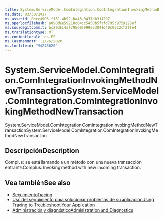 ```yaml
---
title: System.ServiceModel.ComIntegration.ComIntegrationInvokingMethodNewTransaction
ms.date: 03/30/2017
ms.assetid: 0ece8905-f151-4b92-ba45-0437db314297
ms.openlocfilehash: a090dae59218c04cc5450b5fbfd795c9759126ef
ms.sourcegitcommit: bc293b14af795e0e999e3304dd40c0222cf2ffe4
ms.translationtype: MT
ms.contentlocale: es-ES
ms.lasthandoff: 11/26/2020
ms.locfileid: "96246620"
---
```

# <a name="systemservicemodelcomintegrationcomintegrationinvokingmethodnewtransaction"></a><span data-ttu-id="973c0-102">System.ServiceModel.ComIntegration.ComIntegrationInvokingMethodNewTransaction</span><span class="sxs-lookup"><span data-stu-id="973c0-102">System.ServiceModel.ComIntegration.ComIntegrationInvokingMethodNewTransaction</span></span>

<span data-ttu-id="973c0-103">System.ServiceModel.ComIntegration.ComIntegrationInvokingMethodNewTransaction</span><span class="sxs-lookup"><span data-stu-id="973c0-103">System.ServiceModel.ComIntegration.ComIntegrationInvokingMethodNewTransaction</span></span>  
  
## <a name="description"></a><span data-ttu-id="973c0-104">Descripción</span><span class="sxs-lookup"><span data-stu-id="973c0-104">Description</span></span>  

 <span data-ttu-id="973c0-105">Complus: se está llamando a un método con una nueva transacción entrante.</span><span class="sxs-lookup"><span data-stu-id="973c0-105">Complus: Invoking method with new incoming transaction.</span></span>  
  
## <a name="see-also"></a><span data-ttu-id="973c0-106">Vea también</span><span class="sxs-lookup"><span data-stu-id="973c0-106">See also</span></span>

- [<span data-ttu-id="973c0-107">Seguimiento</span><span class="sxs-lookup"><span data-stu-id="973c0-107">Tracing</span></span>](index.md)
- [<span data-ttu-id="973c0-108">Uso del seguimiento para solucionar problemas de su aplicación</span><span class="sxs-lookup"><span data-stu-id="973c0-108">Using Tracing to Troubleshoot Your Application</span></span>](using-tracing-to-troubleshoot-your-application.md)
- [<span data-ttu-id="973c0-109">Administración y diagnóstico</span><span class="sxs-lookup"><span data-stu-id="973c0-109">Administration and Diagnostics</span></span>](../index.md)

